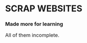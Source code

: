 # SCRAP WEBSITES

### Made more for learning

<span style="font-size: 1rem;">All of them incomplete.</span>
